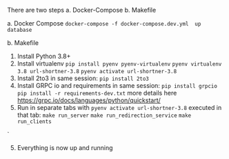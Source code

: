 There are two steps
a. Docker-Compose
b. Makefile

a. Docker Compose
    `docker-compose -f docker-compose.dev.yml  up database`


b. Makefile
1. Install Python 3.8+
2. Install virtualenv
    `pip install pyenv pyenv-virtualenv`
    `pyenv virtualenv 3.8 url-shortner-3.8`
    `pyenv activate url-shortner-3.8`
3. Install 2to3 in same session:
    `pip install 2to3`
3. Install GRPC io and requirements in same session: 
    `pip install grpcio`
    `pip install -r requirements-dev.txt`
    more details here https://grpc.io/docs/languages/python/quickstart/
4. Run in separate tabs with `pyenv activate url-shortner-3.8` executed in that tab:
    `make run_server`
    `make run_redirection_service`
    `make run_clients`    
        

`

5. Everything is now up and running